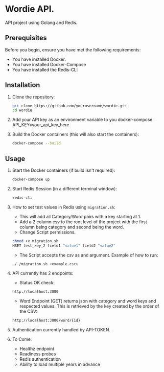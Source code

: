 # Wordie API.

API project using Golang and Redis.

## Prerequisites

Before you begin, ensure you have met the following requirements:

- You have installed Docker.
- You have installed Docker-Compose
- You have installed the Redis-CLI

## Installation

1. Clone the repository:

   ```sh
   git clone https://github.com/yourusername/wordie.git
   cd wordie
   ```

2. Add your API key as an environment variable to you docker-compose:
   API_KEY=your_api_key_here

3. Build the Docker containers (this will also start the containers):
   ```sh
   docker-compose --build
   ```

## Usage

1. Start the Docker containers (if build isn't required):

   ```sh
   docker-compose up
   ```

2. Start Redis Session (in a different terminal window):

   ```sh
   redis-cli
   ```

3. How to set test values in Redis using `migration.sh`:

   - This will add all Category/Word pairs with a key starting at 1.
   - Add a 2 column csv to the root level of the project with the first column being category and second being the word.
   - Change Script permissions.

   ```sh
   chmod +x migration.sh
   HSET test_key_2 field1 "value1" field2 "value2"
   ```

   - The Script accepts the csv as and argument. Example of how to run:

   ```sh
   ././migration.sh <example.csc>
   ```

4. API currently has 2 endpoints:

   - Status OK check:

   ```sh
   http://localhost:3000
   ```

   - Word Endpoint (GET) returns json with category and word keys and respected values. This is retrieved by the key created by the order of the CSV:

   ```sh
   http://localhost:3000/word/{id}
   ```

5. Authentication currently handled by API-TOKEN.

6. To Come:
   - Healthz endpoint
   - Readiness probes
   - Redis authentication
   - Ability to load multiple years in advance
